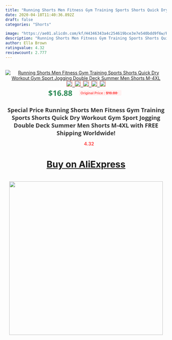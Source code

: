 ```yaml
---
title: "Running Shorts Men Fitness Gym Training Sports Shorts Quick Dry Workout Gym Sport Jogging Double Deck Summer Men Shorts M-4XL"
date: 2020-04-18T11:40:36.892Z
draft: false
categories: "Shorts"

image: "https://ae01.alicdn.com/kf/H4346343a4c254619bce3e7e540bdd9f6w/Running-Shorts-Men-Fitness-Gym-Training-Sports-Shorts-Quick-Dry-Workout-Gym-Sport-Jogging-Double-Deck.jpg"
description: "Running Shorts Men Fitness Gym Training Sports Shorts Quick Dry Workout Gym Sport Jogging Double Deck Summer Men Shorts M-4XL"
author: Ella Brown
ratingvalue: 4.32
reviewcount: 2.777
---
```

<br>
<div style="text-align: center;">
<a href="https://s.click.aliexpress.com/e/_99XgCN" target="_blank" rel="nofollow noopener noreferrer"><img alt="Running Shorts Men Fitness Gym Training Sports Shorts Quick Dry Workout Gym Sport Jogging Double Deck Summer Men Shorts M-4XL" class="magnifier-image" src="https://ae01.alicdn.com/kf/H4346343a4c254619bce3e7e540bdd9f6w/Running-Shorts-Men-Fitness-Gym-Training-Sports-Shorts-Quick-Dry-Workout-Gym-Sport-Jogging-Double-Deck.jpg_640x640.jpg">
<br>
<img style="border:1px solid salmon" src="https://ae01.alicdn.com/kf/H4346343a4c254619bce3e7e540bdd9f6w/Running-Shorts-Men-Fitness-Gym-Training-Sports-Shorts-Quick-Dry-Workout-Gym-Sport-Jogging-Double-Deck.jpg_120x120.jpg">&nbsp;&nbsp;<img style="border:1px solid salmon" src="https://ae01.alicdn.com/kf/Hb4048d132a604a30964bb03a2e2929afH/Running-Shorts-Men-Fitness-Gym-Training-Sports-Shorts-Quick-Dry-Workout-Gym-Sport-Jogging-Double-Deck.jpg_120x120.jpg">&nbsp;&nbsp;<img style="border:1px solid salmon" src="https://ae01.alicdn.com/kf/H3f374bb81d8f4431b925eb3bf2ec352d2/Running-Shorts-Men-Fitness-Gym-Training-Sports-Shorts-Quick-Dry-Workout-Gym-Sport-Jogging-Double-Deck.jpg_120x120.jpg">&nbsp;&nbsp;<img style="border:1px solid salmon" src="https://ae01.alicdn.com/kf/H474611b34d394134930b5e9172b06e46y/Running-Shorts-Men-Fitness-Gym-Training-Sports-Shorts-Quick-Dry-Workout-Gym-Sport-Jogging-Double-Deck.jpg_120x120.jpg">&nbsp;&nbsp;<img style="border:1px solid salmon" src="https://ae01.alicdn.com/kf/H25ac92fd274e4617937b6a227235decau/Running-Shorts-Men-Fitness-Gym-Training-Sports-Shorts-Quick-Dry-Workout-Gym-Sport-Jogging-Double-Deck.jpg_120x120.jpg"></a></div><br0>
<div style="text-align: center;"><span style="background-color: white; border: 0px; box-sizing: border-box; color: seagreen; display: inline-block; font-family: &quot;open sans&quot; , &quot;arial&quot; , &quot;helvetica&quot; , sans-serif , &quot;heiti&quot;; font-size: 24px; font-stretch: inherit; font-weight: 700; line-height: inherit; margin: 0px 10px 0px 0px; padding: 0px; vertical-align: middle;">$16.88 </span>
<span style="background: rgb(255 , 241 , 241); border-radius: 3px; border: 0px; box-sizing: border-box; color: #ff4747; display: inline-block; font-family: inherit; font-size: 12px; font-stretch: inherit; font-style: inherit; font-variant: inherit; font-weight: 600; line-height: inherit; margin: 0px; padding: 2px 5px; transform: scale(0.9); vertical-align: middle;">Original Price : <b style="text-decoration: line-through;">$16.88 </b> &nbsp;&nbsp;</span></div>
<h1 style="color: #333333; display: inline-block; font-family: &quot;open sans&quot; , &quot;arial&quot; , &quot;helvetica&quot; , sans-serif , &quot;heiti&quot;; font-size: 18px; font-stretch: inherit; font-weight: 700; text-align: center;">Special Price Running Shorts Men Fitness Gym Training Sports Shorts Quick Dry Workout Gym Sport Jogging Double Deck Summer Men Shorts M-4XL with FREE Shipping Worldwide!</h1>
<div style="color: #ff4747; text-align: center;">
<img src="https://4.bp.blogspot.com/-M0ZcTcb-5uY/XleCXlxnR4I/AAAAAAAAAEc/OrjgMkXV1oMQFaCRZj5HQwOCBcu3w1FegCPcBGAYYCw/s1600/star.png" style="height: 15px;">&nbsp;<b>4.32</b></div>
<div class="button_cont" align="center"><a class="buynow_a" href="https://s.click.aliexpress.com/e/_99XgCN" target="_blank" rel="nofollow noopener noreferrer"><H1>Buy on AliExpress</H1></a></div><br>
<div class="separator" style="clear: both; text-align: center;">
<img src="https://lh3.googleusercontent.com/-pTy5HemUv9M/XlePHvY0dAI/AAAAAAAAAE4/0nX5iRUoIWY8eMW9Dpxeirr157OZliDIgCLcBGAsYHQ/s1600/badge.gif" width="480">
</div>
